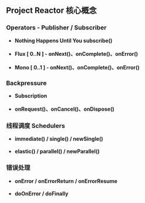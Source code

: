 ## Project Reactor 核心概念
### Operators - Publisher / Subscriber
* **Nothing Happens Until You subscribe()** <br></br>
* **Flux [ 0..N ] - onNext()、onComplete()、onError()** <br></br>
* **Mono [ 0..1 ] - onNext()、onComplete()、onError()**


### Backpressure
* **Subscription** <br></br>
* **onRequest()、onCancel()、onDispose()**


### 线程调度 Schedulers
* **immediate() / single() / newSingle()** <br></br>
* **elastic() / parallel() / newParallel()**


### 错误处理
* **onError / onErrorReturn / onErrorResume** <br></br>
* **doOnError / doFinally**
